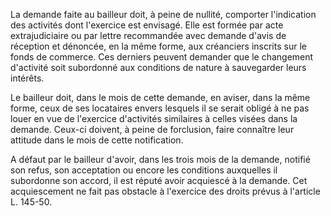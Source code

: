 La demande faite au bailleur doit, à peine de nullité, comporter l'indication des activités dont l'exercice est envisagé. Elle est formée par acte extrajudiciaire ou par lettre recommandée avec demande d'avis de réception et dénoncée, en la même forme, aux créanciers inscrits sur le fonds de commerce. Ces derniers peuvent demander que le changement d'activité soit subordonné aux conditions de nature à sauvegarder leurs intérêts. 


Le bailleur doit, dans le mois de cette demande, en aviser, dans la même forme, ceux de ses locataires envers lesquels il se serait obligé à ne pas louer en vue de l'exercice d'activités similaires à celles visées dans la demande. Ceux-ci doivent, à peine de forclusion, faire connaître leur attitude dans le mois de cette notification. 


A défaut par le bailleur d'avoir, dans les trois mois de la demande, notifié son refus, son acceptation ou encore les conditions auxquelles il subordonne son accord, il est réputé avoir acquiescé à la demande. Cet acquiescement ne fait pas obstacle à l'exercice des droits prévus à l'article L. 145-50.

